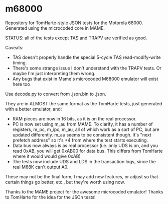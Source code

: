 # m68000
Repository for TomHarte-style JSON tests for the Motorola 68000. Generated using the microcoded core in MAME.

STATUS: all of the tests except TAS and TRAPV are verified as good.

Caveats:

* TAS doesn't properly handle the special 5-cycle TAS read-modify-write timing.
* There's some strange issue I don't understand with the TRAPV tests. Or maybe I'm just interpreting them wrong.
* Any bugs that exist in Mame's microcoded M68000 emulator will exist here too

Use decode.py to convert from .json.bin to .json.

They are in ALMOST the same format as the TomHarte tests, just generated with a better emulator, and:

* RAM pieces are now in 16 bits, as it is on the real processor.
* PC is now set using m_au from MAME. To clarify, it has a number of registers, m_pc, m_ipc, m_au, all of which work as a sort of PC, but are updated differently. m_au seems to be consistent though. It's "next prefetch address" so it's +4 from where the test starts executing.
* Data bus now always is as real processor (i.e. only UDS is on, and you read 0xAB, you will get 0xAB00 for data bus. This differs from TomHarte where it would would give 0xAB)
* The tests now include UDS and LDS in the transaction logs, since the real M68K can't output A0. 

These may not be the final form; I may add new features, or adjust so that certain things go better, etc., but they're worth using now.

Thanks to the MAME project for the awesome microcoded emulator! Thanks to TomHarte for the idea for the JSOn tests!